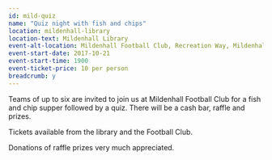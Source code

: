 ```yaml
---
id: mild-quiz
name: "Quiz night with fish and chips"
location: mildenhall-library
location-text: Mildenhall Library
event-alt-location: Mildenhall Football Club, Recreation Way, Mildenhall, IP28 7HG
event-start-date: 2017-10-21
event-start-time: 1900
event-ticket-price: 10 per person
breadcrumb: y
---
```


Teams of up to six are invited to join us at Mildenhall Football Club for a fish and chip supper followed by a quiz. There will be a cash bar, raffle and prizes.

Tickets available from the library and the Football Club.

Donations of raffle prizes very much appreciated.
